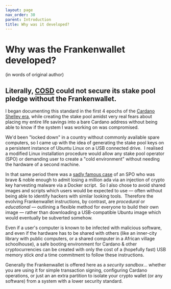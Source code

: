 ```yaml
---
layout: page
nav_order: 30
parent: Introduction
title: Why was it developed?
---
```

# Why was the Frankenwallet developed?

(in words of original author)
## Literally, [COSD](https://cosd.com/pool) could not secure its stake pool pledge without the Frankenwallet.

I began documenting this standard in the first 4 epochs of the [Cardano Shelley era](https://roadmap.cardano.org/shelley), while creating the stake pool amidst very real fears about placing my entire life savings into a bare Cardano address without being able to know if the system I was working on was compromised.

We'd been "locked down" in a country without commonly available spare computers, so I came up with the idea of generating the stake pool keys on a persistent instance of Ubuntu Linux on a USB connected drive.  I realised a modified Linux installation procedure would allow any stake pool operator (SPO) or demanding user to create a "cold environment" without needing the hardware of a second machine.  
  
In that same period there was a [sadly famous case](https://forum.cardano.org/t/spos-do-not-repeat-my-mistakes-keep-your-core-node-safe/37766) of an SPO who was brave & noble enough to admit losing a million ada via an injection of crypto key harvesting malware via a Docker script.  So I also chose to avoid shared images and scripts which users would be expected to use — often without being able to identify hackers with similar looking tools.  Therefore the evolving Frankenwallet instructions, by contrast, are *procedural* or *educational* — outlining a flexible method for everyone to build their own image — rather than downloading a USB-compatible Ubuntu image which would eventually be subverted somehow.

Even if a user's computer is known to be infected with malicious software, and even if the hardware has to be shared with others (like an inner-city library with public computers, or a shared computer in a African village schoolhouse), a safe booting environment for Cardano & other cryptocurrencies can be created with only the cost of a (hopefully fast) USB memory stick *and* a time commitment to follow these instructions.

Generally the Frankenwallet is offered here as a *security sandbox*… whether you are using it for simple transaction signing, configuring Cardano operations, or just an an extra partition to isolate your crypto wallet (or any software) from a system with a lower security standard.
